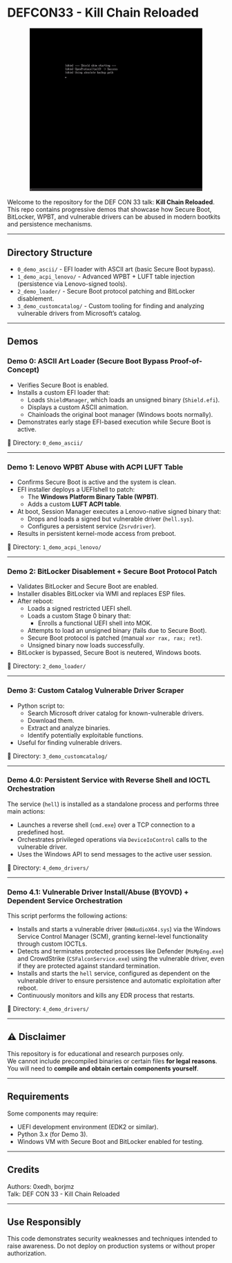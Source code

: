 # DEFCON33 - Kill Chain Reloaded

<p align="center">
  <img src="gifs/ascii.gif" alt="ASCII boot animation" width="400">
</p>

Welcome to the repository for the DEF CON 33 talk: **Kill Chain Reloaded**.  
This repo contains progressive demos that showcase how Secure Boot, BitLocker, WPBT, and vulnerable drivers can be abused in modern bootkits and persistence mechanisms.

---

## Directory Structure

- `0_demo_ascii/` - EFI loader with ASCII art (basic Secure Boot bypass).
- `1_demo_acpi_lenovo/` - Advanced WPBT + LUFT table injection (persistence via Lenovo-signed tools).
- `2_demo_loader/` - Secure Boot protocol patching and BitLocker disablement.
- `3_demo_customcatalog/` - Custom tooling for finding and analyzing vulnerable drivers from Microsoft’s catalog.

---

## Demos

### Demo 0: ASCII Art Loader (Secure Boot Bypass Proof-of-Concept)
- Verifies Secure Boot is enabled.
- Installs a custom EFI loader that:
  - Loads `ShieldManager`, which loads an unsigned binary (`Shield.efi`).
  - Displays a custom ASCII animation.
  - Chainloads the original boot manager (Windows boots normally).
- Demonstrates early stage EFI-based execution while Secure Boot is active.

📁 Directory: `0_demo_ascii/`

---

### Demo 1: Lenovo WPBT Abuse with ACPI LUFT Table
- Confirms Secure Boot is active and the system is clean.
- EFI installer deploys a UEFIshell to patch:
  - The **Windows Platform Binary Table (WPBT)**.
  - Adds a custom **LUFT ACPI table**.
- At boot, Session Manager executes a Lenovo-native signed binary that:
  - Drops and loads a signed but vulnerable driver (`hell.sys`).
  - Configures a persistent service (`2srvdriver`).
- Results in persistent kernel-mode access from preboot.

📁 Directory: `1_demo_acpi_lenovo/`

---

### Demo 2: BitLocker Disablement + Secure Boot Protocol Patch
- Validates BitLocker and Secure Boot are enabled.
- Installer disables BitLocker via WMI and replaces ESP files.
- After reboot:
  - Loads a signed restricted UEFI shell.
  - Loads a custom Stage 0 binary that:
    - Enrolls a functional UEFI shell into MOK.
  - Attempts to load an unsigned binary (fails due to Secure Boot).
  - Secure Boot protocol is patched (manual `xor rax, rax; ret`).
  - Unsigned binary now loads successfully.
- BitLocker is bypassed, Secure Boot is neutered, Windows boots.

📁 Directory: `2_demo_loader/`

---

### Demo 3: Custom Catalog Vulnerable Driver Scraper
- Python script to:
  - Search Microsoft driver catalog for known-vulnerable drivers.
  - Download them.
  - Extract and analyze binaries.
  - Identify potentially exploitable functions.
- Useful for finding vulnerable drivers.

📁 Directory: `3_demo_customcatalog/`

---

### Demo 4.0: Persistent Service with Reverse Shell and IOCTL Orchestration

The service (`hell`) is installed as a standalone process and performs three main actions:

- Launches a reverse shell (`cmd.exe`) over a TCP connection to a predefined host.
- Orchestrates privileged operations via `DeviceIoControl` calls to the vulnerable driver.
- Uses the Windows API to send messages to the active user session.

📁 Directory: `4_demo_drivers/`

---

### Demo 4.1: Vulnerable Driver Install/Abuse (BYOVD) + Dependent Service Orchestration

This script performs the following actions:

- Installs and starts a vulnerable driver (`HWAudioX64.sys`) via the Windows Service Control Manager (SCM), granting kernel-level functionality through custom IOCTLs.
- Detects and terminates protected processes like Defender (`MsMpEng.exe`) and CrowdStrike (`CSFalconService.exe`) using the vulnerable driver, even if they are protected against standard termination.
- Installs and starts the `hell` service, configured as dependent on the vulnerable driver to ensure persistence and automatic exploitation after reboot.
- Continuously monitors and kills any EDR process that restarts.

📁 Directory: `4_demo_drivers/`

---

## ⚠️ Disclaimer

This repository is for educational and research purposes only.  
We cannot include precompiled binaries or certain files **for legal reasons**.  
You will need to **compile and obtain certain components yourself**.

---

## Requirements

Some components may require:
- UEFI development environment (EDK2 or similar).
- Python 3.x (for Demo 3).
- Windows VM with Secure Boot and BitLocker enabled for testing.

---

## Credits

Authors: 0xedh, borjmz  
Talk: DEF CON 33 - Kill Chain Reloaded  

---

## Use Responsibly

This code demonstrates security weaknesses and techniques intended to raise awareness. Do not deploy on production systems or without proper authorization.
